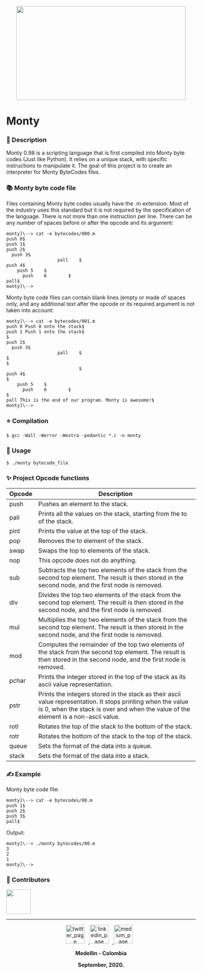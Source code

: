 <p align="center">
<img src="https://tctechcrunch2011.files.wordpress.com/2015/11/holberton-logo-horizontal.jpg" width="450" height="250">	
<h1> Monty</h1></p>

<h3> 📝 Description</h3>
<p>Monty 0.98 is a scripting language that is first compiled into Monty byte codes (Just like Python). It relies on a unique stack, with specific instructions to manipulate it. The goal of this project is to create an interpreter for Monty ByteCodes files.</p>

<h3> 📚 Monty byte code file</h3>
<p>Files containing Monty byte codes usually have the .m extension. Most of the industry uses this standard but it is not required by the specification of the language. There is not more than one instruction per line. There can be any number of spaces before or after the opcode and its argument:

```
monty]\--> cat -e bytecodes/000.m
push 0$
push 1$
push 2$
  push 3$
                   pall    $
push 4$
    push 5    $
      push    6        $
pall$
monty]\-->

```

Monty byte code files can contain blank lines (empty or made of spaces only, and any additional text after the opcode or its required argument is not taken into account:

```
monty]\--> cat -e bytecodes/001.m
push 0 Push 0 onto the stack$
push 1 Push 1 onto the stack$
$
push 2$
  push 3$
                   pall    $
$
$
                           $
push 4$
$
    push 5    $
      push    6        $
$
pall This is the end of our program. Monty is awesome!$
monty]\-->

```
</p>

<h3> ⭐️ Compilation</h3>

```
$ gcc -Wall -Werror -Wextra -pedantic *.c -o monty

```

<h3> 🚀 Usage</h3>

```
$ ./monty bytecode_file

```

<h3> ✨ Project Opcode functions</h3>

 Opcode        | Description |
| ----------- | ----------- |
|push   | Pushes an element to the stack.|
|pall   | Prints all the values on the stack, starting from the to of the stack.|
|pint   | Prints the value at the top of the stack.|
|pop    | Removes the to element of the stack. |
|swap   | Swaps the top to elements of the stack.|
|nop    | This opcode does not do anything.|
|sub    | Subtracts the top two elements of the stack from the second top element. The result is then stored in the second node, and the first node is removed.|
|div    | Divides the top two elements of the stack from the second top element. The result is then stored in the second node, and the first node is removed.|
|mul | Multiplies the top two elements of the stack from the second top element. The result is then stored in the second node, and the first node is removed.|
|mod    | Computes the remainder of the top two elements of the stack from the second top element. The result is then stored in the second node, and the first node is removed.|
|pchar  | Prints the integer stored in the top of the stack as its ascii value representation.|
|pstr   | Prints the integers stored in the stack as their ascii value representation. It stops printing when the value is 0, when the stack is over and when the value of the element is a non-ascii value.|
|rotl   | Rotates the top of the stack to the bottom of the stack.|
|rotr   | Rotates the bottom of the stack to the top of the stack.|
|queue  | Sets the format of the data into a queue.|
|stack  | Sets the format of the data into a stack.|

<h3> ✍ Example</h3>

<p> Monty byte code file:

```
monty]\--> cat -e bytecodes/00.m
push 1$
push 2$
push 3$
pall$

```
Output:

```
monty]\--> ./monty bytecodes/00.m
3
2
1
monty]\-->

```
</p>

<h3> 🤝 Contributors</h3>

<a href="https://github.com/valen2510" target="_blank">
        <img src="https://www8.lunapic.com/do-not-link-here-use-hosting-instead/160046708678543521?9436489550" style="float: center; margin-right: 10px" height="65" width="65">
</a>

---

<p align="center">
        <a href="https://twitter.com/DaftVal" target="_blank">
            <img alt="twitter_page" src="https://github.com/gedafu/readme-template/blob/master/images/twitter.png" style="float: center; margin-right: 10px" height="50" width="50">
        </a>
        <a href="https://www.linkedin.com/in/valentina-ramirez-8b2806138/" target="_blank">
            <img alt="linkedin_page" src="https://github.com/gedafu/readme-template/blob/master/images/linkedin.png" style="float: center; margin-right: 10px" height="50"  width="50">
        </a>
        <a href="https://medium.com/@1826" target="_blank">
            <img alt="medium_page" src="https://github.com/gedafu/readme-template/blob/master/images/medium.png" style="float: center; margin-right: 10px" height="50" width="50">
        </a>
<br>
<p align="center">
<b>Medellin - Colombia<b><br>
</p>
<p align="center">
<b>September, 2020.<b>
</p>